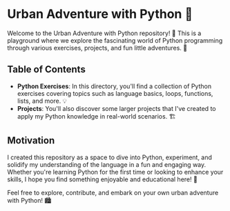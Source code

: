 # Urban Adventure with Python 🐍

Welcome to the Urban Adventure with Python repository! 🎉 This is a playground where we explore the fascinating world of Python programming through various exercises, projects, and fun little adventures. 🚀

## Table of Contents

- **Python Exercises**: In this directory, you'll find a collection of Python exercises covering topics such as language basics, loops, functions, lists, and more. 💡
- **Projects**: You'll also discover some larger projects that I've created to apply my Python knowledge in real-world scenarios. 🏗️

## Motivation

I created this repository as a space to dive into Python, experiment, and solidify my understanding of the language in a fun and engaging way. Whether you're learning Python for the first time or looking to enhance your skills, I hope you find something enjoyable and educational here! 🌟

Feel free to explore, contribute, and embark on your own urban adventure with Python! 🏙️ 
